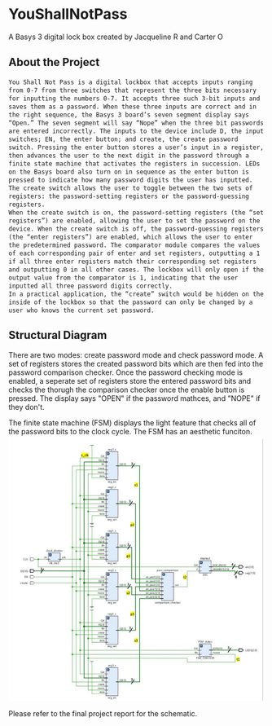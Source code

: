 # YouShallNotPass
A Basys 3 digital lock box created by Jacqueline R and Carter O

## About the Project
	You Shall Not Pass is a digital lockbox that accepts inputs ranging from 0-7 from three switches that represent the three bits necessary for inputting the numbers 0-7. It accepts three such 3-bit inputs and saves them as a password. When these three inputs are correct and in the right sequence, the Basys 3 board’s seven segment display says “Open.” The seven segment will say “Nope” when the three bit passwords are entered incorrectly. The inputs to the device include D, the input switches; EN, the enter button; and create, the create password switch. Pressing the enter button stores a user’s input in a register, then advances the user to the next digit in the password through a finite state machine that activates the registers in succession. LEDs on the Basys board also turn on in sequence as the enter button is pressed to indicate how many password digits the user has inputted. The create switch allows the user to toggle between the two sets of registers: the password-setting registers or the password-guessing registers.
	When the create switch is on, the password-setting registers (the “set registers”) are enabled, allowing the user to set the password on the device. When the create switch is off, the password-guessing registers (the “enter registers”) are enabled, which allows the user to enter the predetermined password. The comparator module compares the values of each corresponding pair of enter and set registers, outputting a 1 if all three enter registers match their corresponding set registers and outputting 0 in all other cases. The lockbox will only open if the output value from the comparator is 1, indicating that the user inputted all three password digits correctly.
	In a practical application, the “create” switch would be hidden on the inside of the lockbox so that the password can only be changed by a user who knows the current set password.

## Structural Diagram
There are two modes: create password mode and check password mode. A set of registers stores the created password bits which are then fed into the password comparison checker. Once the password checking mode is enabled, a seperate set of registers store the entered password bits and checks the thorugh the comparison checker once the enable button is pressed. The display says "OPEN" if the password mathces, and "NOPE" if they don't. 

The finite state machine (FSM) displays the light feature that checks all of the password bits to the clock cycle. The FSM has an aesthetic funciton.
![alt text](https://github.com/jradding10/YouShallNotPass/blob/main/diagrams/structural_ysnp.JPG)

Please refer to the final project report for the schematic.

